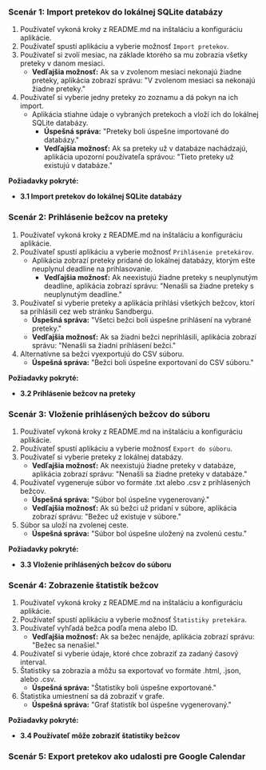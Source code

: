 ### Scenár 1: Import pretekov do lokálnej SQLite databázy

1. Používateľ vykoná kroky z README.md na inštaláciu a konfiguráciu aplikácie.
2. Používateľ spustí aplikáciu a vyberie možnosť `Import pretekov`.
3. Používateľ si zvolí mesiac, na základe ktorého sa mu zobrazia všetky preteky v danom mesiaci.
    - **Vedľajšia možnosť:** Ak sa v zvolenom mesiaci nekonajú žiadne preteky, aplikácia zobrazí správu: "V zvolenom mesiaci sa nekonajú žiadne preteky."
4. Používateľ si vyberie jedny preteky zo zoznamu a dá pokyn na ich import.
    - Aplikácia stiahne údaje o vybraných pretekoch a vloží ich do lokálnej SQLite databázy.
        - **Úspešná správa:** "Preteky boli úspešne importované do databázy."
        - **Vedľajšia možnosť:** Ak sa preteky už v databáze nachádzajú, aplikácia upozorní používateľa správou: "Tieto preteky už existujú v databáze."

**Požiadavky pokryté:**
- **3.1 Import pretekov do lokálnej SQLite databázy**

### Scenár 2: Prihlásenie bežcov na preteky

1. Používateľ vykoná kroky z README.md na inštaláciu a konfiguráciu aplikácie.
2. Používateľ spustí aplikáciu a vyberie možnosť `Prihlásenie pretekárov`.
    - Aplikácia zobrazí preteky pridané do lokálnej databázy, ktorým ešte neuplynul deadline na prihlasovanie.
        - **Vedľajšia možnosť:** Ak neexistujú žiadne preteky s neuplynutým deadline, aplikácia zobrazí správu: "Nenašli sa žiadne preteky s neuplynutým deadline."
4. Používateľ si vyberie preteky a aplikácia prihlási všetkých bežcov, ktorí sa prihlásili cez web stránku Sandbergu.
    - **Úspešná správa:** "Všetci bežci boli úspešne prihlásení na vybrané preteky."
    - **Vedľajšia možnosť:** Ak sa žiadni bežci neprihlásili, aplikácia zobrazí správu: "Nenašli sa žiadni prihlásení bežci."
5. Alternatívne sa bežci vyexportujú do CSV súboru.
    - **Úspešná správa:** "Bežci boli úspešne exportovaní do CSV súboru."

**Požiadavky pokryté:**
- **3.2 Prihlásenie bežcov na preteky**

### Scenár 3: Vloženie prihlásených bežcov do súboru

1. Používateľ vykoná kroky z README.md na inštaláciu a konfiguráciu aplikácie.
2. Používateľ spustí aplikáciu a vyberie možnosť `Export do súboru`.
3. Používateľ si vyberie preteky z lokálnej databázy.
    - **Vedľajšia možnosť:** Ak neexistujú žiadne preteky v databáze, aplikácia zobrazí správu: "Nenašli sa žiadne preteky v databáze."
4. Používateľ vygeneruje súbor vo formáte .txt alebo .csv z prihlásených bežcov.
    - **Úspešná správa:** "Súbor bol úspešne vygenerovaný."
    - **Vedľajšia možnosť:** Ak sú bežci už pridaní v súbore, aplikácia zobrazí správu: "Bežec už existuje v súbore."
5. Súbor sa uloží na zvolenej ceste.
    - **Úspešná správa:** "Súbor bol úspešne uložený na zvolenú cestu."

**Požiadavky pokryté:**
- **3.3 Vloženie prihlásených bežcov do súboru**

### Scenár 4: Zobrazenie štatistík bežcov

1. Používateľ vykoná kroky z README.md na inštaláciu a konfiguráciu aplikácie.
2. Používateľ spustí aplikáciu a vyberie možnosť `Štatistiky pretekára`.
3. Používateľ vyhľadá bežca podľa mena alebo ID.
    - **Vedľajšia možnosť:** Ak sa bežec nenájde, aplikácia zobrazí správu: "Bežec sa nenašiel."
4. Používateľ si vyberie údaje, ktoré chce zobraziť za zadaný časový interval.
5. Štatistiky sa zobrazia a môžu sa exportovať vo formáte .html, .json, alebo .csv.
    - **Úspešná správa:** "Štatistiky boli úspešne exportované."
6. Štatistika umiestnení sa dá zobraziť v grafe.
    - **Úspešná správa:** "Graf štatistík bol úspešne vygenerovaný."

**Požiadavky pokryté:**
- **3.4 Používateľ môže zobraziť štatistiky bežcov**

### Scenár 5: Export pretekov ako udalosti pre Google Calendar